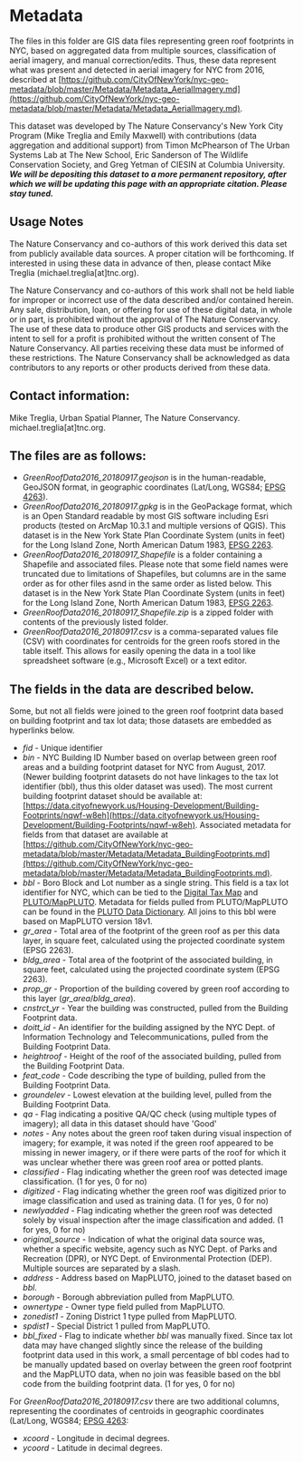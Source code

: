 # Metadata

The files in this folder are GIS data files representing green roof footprints in NYC, based on aggregated data from multiple sources, classification of aerial imagery, and manual correction/edits. Thus, these data represent what was present and detected in aerial imagery for NYC from 2016, described at [https://github.com/CityOfNewYork/nyc-geo-metadata/blob/master/Metadata/Metadata_AerialImagery.md](https://github.com/CityOfNewYork/nyc-geo-metadata/blob/master/Metadata/Metadata_AerialImagery.md). 

This dataset was developed by The Nature Conservancy's New York City Program (Mike Treglia and Emily Maxwell) with contributions (data aggregation and additional support) from Timon McPhearson of The Urban Systems Lab at The New School, Eric Sanderson of The Wildlife Conservation Society, and Greg Yetman of CIESIN at Columbia University. ***We will be depositing this dataset to a more permanent repository, after which we will be updating this page with an appropriate citation. Please stay tuned.***

## Usage Notes

The Nature Conservancy and co-authors of this work derived this data set from publicly available data sources. A proper citation will be forthcoming. If interested in using these data in advance of then, please contact Mike Treglia (michael.treglia[at]tnc.org). 

The Nature Conservancy and co-authors of this work shall not be held liable for improper or incorrect use of the data described and/or contained herein. Any sale, distribution, loan, or offering for use of these digital data, in whole or in part, is prohibited without the approval of The Nature Conservancy. The use of these data to produce other GIS products and services with the intent to sell for a profit is prohibited without the written consent of The Nature Conservancy. All parties receiving these data must be informed of these restrictions. The Nature Conservancy shall be acknowledged as data contributors to any reports or other products derived from these data.


## Contact information: 

Mike Treglia, Urban Spatial Planner, The Nature Conservancy. michael.treglia[at]tnc.org.


## The files are as follows:

* *GreenRoofData2016_20180917.geojson* is in the human-readable, GeoJSON format, in geographic coordinates (Lat/Long, WGS84; [EPSG 4263](http://spatialreference.org/ref/epsg/wgs-84/)).
* *GreenRoofData2016_20180917.gpkg* is in the GeoPackage format, which is an Open Standard readable by most GIS software including Esri products (tested on ArcMap 10.3.1 and multiple versions of QGIS). This dataset is in the New York State Plan Coordinate System (units in feet) for the Long Island Zone, North American Datum 1983, [EPSG 2263](http://www.spatialreference.org/ref/epsg/nad83-new-york-long-island-ftus/).
* *GreenRoofData2016_20180917_Shapefile* is a folder containing a Shapefile and associated files. Please note that some field names were truncated due to limitations of Shapefiles, but columns are in the same order as for other files asnd in the same order as listed below. This dataset is in the New York State Plan Coordinate System (units in feet) for the Long Island Zone, North American Datum 1983, [EPSG 2263](http://www.spatialreference.org/ref/epsg/nad83-new-york-long-island-ftus/).
* *GreenRoofData2016_20180917_Shapefile.zip* is a zipped folder with contents of the previously listed folder.
* *GreenRoofData2016_20180917.csv* is a comma-separated values file (CSV) with coordinates for centroids for the green roofs stored in the table itself. This allows for easily opening the data in a tool like spreadsheet software (e.g., Microsoft Excel) or a text editor.



## The fields in the data are described below.

Some, but not all fields were joined to the green roof footprint data based on building footprint and tax lot data; those datasets are embedded as hyperlinks below.

* *fid* - Unique identifier
* *bin* - NYC Building ID Number based on overlap between green roof areas and a building footprint dataset for NYC from August, 2017. (Newer building footprint datasets do not have linkages to the tax lot identifier (bbl), thus this older dataset was used). The most current building footprint dataset should be available at: [https://data.cityofnewyork.us/Housing-Development/Building-Footprints/nqwf-w8eh](https://data.cityofnewyork.us/Housing-Development/Building-Footprints/nqwf-w8eh). Associated metadata for fields from that dataset are available at [https://github.com/CityOfNewYork/nyc-geo-metadata/blob/master/Metadata/Metadata_BuildingFootprints.md](https://github.com/CityOfNewYork/nyc-geo-metadata/blob/master/Metadata/Metadata_BuildingFootprints.md).
* *bbl* - Boro Block and Lot number as a single string. This field is a tax lot identifier for NYC, which can be tied to the [Digital Tax Map](http://gis.nyc.gov/taxmap/map.htm) and [PLUTO/MapPLUTO](https://www1.nyc.gov/site/planning/data-maps/open-data/dwn-pluto-mappluto.page). Metadata for fields pulled from PLUTO/MapPLUTO can be found in the [PLUTO Data Dictionary](https://www1.nyc.gov/assets/planning/download/pdf/data-maps/open-data/pluto_datadictionary.pdf?v=18v1). All joins to this bbl were based on MapPLUTO version 18v1.
* *gr_area* - Total area of the footprint of the green roof as per this data layer, in square feet, calculated using the projected coordinate system (EPSG 2263).
* *bldg_area* - Total area of the footprint of the associated building, in square feet, calculated using the projected coordinate system (EPSG 2263).
* *prop_gr* - Proportion of the building covered by green roof according to this layer (*gr_area*/*bldg_area*).
* *cnstrct_yr* - Year the building was constructed, pulled from the Building Footprint data.
* *doitt_id* - An identifier for the building assigned by the NYC Dept. of Information Technology and Telecommunications, pulled from the Building Footprint Data.
* *heightroof* - Height of the roof of the associated building, pulled from the Building Footprint Data.
* *feat_code* - Code describing the type of building, pulled from the Building Footprint Data.
* *groundelev* - Lowest elevation at the building level, pulled from the Building Footprint Data.
* *qa* - Flag indicating a positive QA/QC check (using multiple types of imagery); all data in this dataset should have 'Good'
* *notes* - Any notes about the green roof taken during visual inspection of imagery; for example, it was noted if the green roof appeared to be missing in newer imagery, or if there were parts of the roof for which it was unclear whether there was green roof area or potted plants.
* *classified* - Flag indicating whether the green roof was detected image classification. (1 for yes, 0 for no)
* *digitized* - Flag indicating whether the green roof was digitized prior to image classification and used as training data. (1 for yes, 0 for no)
* *newlyadded* - Flag indicating whether the green roof was detected solely by visual inspection after the image classification and added. (1 for yes, 0 for no)
* *original_source* - Indication of what the original data source was, whether a specific website, agency such as NYC Dept. of Parks and Recreation (DPR), or NYC Dept. of Environmental Protection (DEP). Multiple sources are separated by a slash.
* *address* - Address based on MapPLUTO, joined to the dataset based on *bbl*.
* *borough* - Borough abbreviation pulled from MapPLUTO.
* *ownertype* - Owner type field pulled from MapPLUTO.
* *zonedist1* - Zoning District 1 type pulled from MapPLUTO.
* *spdist1* - Special District 1 pulled from MapPLUTO.
* *bbl_fixed* - Flag to indicate whether *bbl* was manually fixed. Since tax lot data may have changed slightly since the release of the building footprint data used in this work, a small percentage of bbl codes had to be manually updated based on overlay between the green roof footprint and the MapPLUTO data, when no join was feasible based on the bbl code from the building footprint data. (1 for yes, 0 for no)


For *GreenRoofData2016_20180917.csv* there are two additional columns, representing the coordinates of centroids in geographic coordinates (Lat/Long, WGS84; [EPSG 4263](http://spatialreference.org/ref/epsg/wgs-84/):

* *xcoord* - Longitude in decimal degrees.
* *ycoord* - Latitude in decimal degrees.

